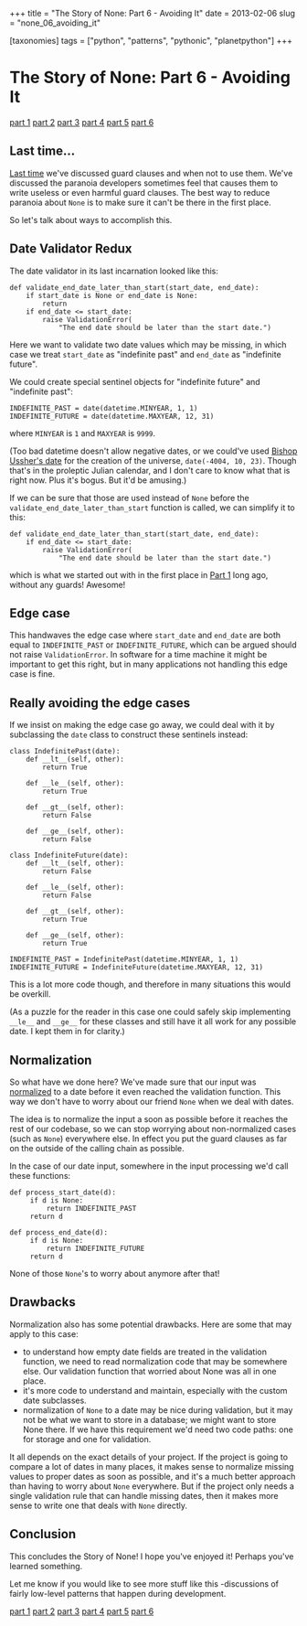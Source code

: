 +++
title = "The Story of None: Part 6 - Avoiding It"
date = 2013-02-06
slug = "none_06_avoiding_it"

[taxonomies]
tags = ["python", "patterns", "pythonic", "planetpython"]
+++

# The Story of None: Part 6 - Avoiding It

[part 1](/posts/none_01_the_beginning)
[part 2](/posts/none_02_recognizing)
[part 3](/posts/none_03_handling_it)
[part 4](/posts/none_04_guard_clauses)
[part 5](/posts/none_05_more_on_guarding)
[part 6](/posts/none_06_avoiding_it)

## Last time...

[Last
time](/posts/none_05_more_on_guarding.html)
we've discussed guard clauses and when not to use them. We've discussed
the paranoia developers sometimes feel that causes them to write useless
or even harmful guard clauses. The best way to reduce paranoia about
`None` is to make sure it can't be there in the first place.

So let's talk about ways to accomplish this.

## Date Validator Redux

The date validator in its last incarnation looked like this:

    def validate_end_date_later_than_start(start_date, end_date):
        if start_date is None or end_date is None:
            return
        if end_date <= start_date:
            raise ValidationError(
                "The end date should be later than the start date.")

Here we want to validate two date values which may be missing, in which
case we treat `start_date` as "indefinite past" and `end_date` as
"indefinite future".

We could create special sentinel objects for "indefinite future" and
"indefinite past":

    INDEFINITE_PAST = date(datetime.MINYEAR, 1, 1)
    INDEFINITE_FUTURE = date(datetime.MAXYEAR, 12, 31)

where `MINYEAR` is `1` and `MAXYEAR` is `9999`.

(Too bad datetime doesn't allow negative dates, or we could've used
[Bishop Ussher's date](http://en.wikipedia.org/wiki/Ussher_chronology)
for the creation of the universe, `date(-4004, 10, 23)`. Though that's
in the proleptic Julian calendar, and I don't care to know what that is
right now. Plus it's bogus. But it'd be amusing.)

If we can be sure that those are used instead of `None` before the
`validate_end_date_later_than_start` function is called, we can simplify
it to this:

    def validate_end_date_later_than_start(start_date, end_date):
        if end_date <= start_date:
            raise ValidationError(
                "The end date should be later than the start date.")

which is what we started out with in the first place in [Part 1](/posts/none_01_the_beginning) long
ago, without any guards! Awesome!

## Edge case

This handwaves the edge case where `start_date` and `end_date` are both
equal to `INDEFINITE_PAST` or `INDEFINITE_FUTURE`, which can be argued
should not raise `ValidationError`. In software for a time machine it
might be important to get this right, but in many applications not
handling this edge case is fine.

## Really avoiding the edge cases

If we insist on making the edge case go away, we could deal with it by
subclassing the `date` class to construct these sentinels instead:

    class IndefinitePast(date):
        def __lt__(self, other):
            return True

        def __le__(self, other):
            return True

        def __gt__(self, other):
            return False

        def __ge__(self, other):
            return False

    class IndefiniteFuture(date):
        def __lt__(self, other):
            return False

        def __le__(self, other):
            return False

        def __gt__(self, other):
            return True

        def __ge__(self, other):
            return True

    INDEFINITE_PAST = IndefinitePast(datetime.MINYEAR, 1, 1)
    INDEFINITE_FUTURE = IndefiniteFuture(datetime.MAXYEAR, 12, 31)

This is a lot more code though, and therefore in many situations this
would be overkill.

(As a puzzle for the reader in this case one could safely skip
implementing `__le__` and `__ge__` for these classes and still have it
all work for any possible date. I kept them in for clarity.)

## Normalization

So what have we done here? We've made sure that our input was
[normalized](https://en.wikipedia.org/wiki/Data_normalization) to a date
before it even reached the validation function. This way we don't have
to worry about our friend `None` when we deal with dates.

The idea is to normalize the input a soon as possible before it reaches
the rest of our codebase, so we can stop worrying about non-normalized
cases (such as `None`) everywhere else. In effect you put the guard
clauses as far on the outside of the calling chain as possible.

In the case of our date input, somewhere in the input processing we'd
call these functions:

    def process_start_date(d):
         if d is None:
             return INDEFINITE_PAST
         return d

    def process_end_date(d):
         if d is None:
             return INDEFINITE_FUTURE
         return d

None of those `None`'s to worry about anymore after that!

## Drawbacks

Normalization also has some potential drawbacks. Here are some that may
apply to this case:

- to understand how empty date fields are treated in the validation
  function, we need to read normalization code that may be somewhere
  else. Our validation function that worried about None was all in one
  place.
- it's more code to understand and maintain, especially with the custom
  date subclasses.
- normalization of `None` to a date may be nice during validation, but
  it may not be what we want to store in a database; we might want to
  store None there. If we have this requirement we'd need two code
  paths: one for storage and one for validation.

It all depends on the exact details of your project. If the project is
going to compare a lot of dates in many places, it makes sense to
normalize missing values to proper dates as soon as possible, and it's a
much better approach than having to worry about `None` everywhere. But
if the project only needs a single validation rule that can handle
missing dates, then it makes more sense to write one that deals with
`None` directly.

## Conclusion

This concludes the Story of None! I hope you've enjoyed it! Perhaps
you've learned something.

Let me know if you would like to see more stuff like this -discussions
of fairly low-level patterns that happen during development.

[part 1](http://blog.startifact.com/posts/none_01_the_beginning.html)
[part 2](http://blog.startifact.com/posts/none_02_recognizing.html)
[part 3](http://blog.startifact.com/posts/none_03_handling_it.html)
[part 4](http://blog.startifact.com/posts/none_04_guard_clauses.html)
[part 5](http://blog.startifact.com/posts/none_05_more_on_guarding.html)
[part 6](http://blog.startifact.com/posts/none_06_avoiding_it.html)
